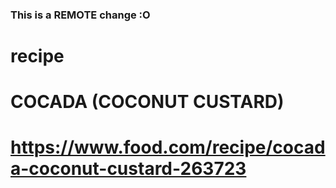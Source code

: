 ### This is a REMOTE change :O
# recipe
# COCADA (COCONUT CUSTARD)
# https://www.food.com/recipe/cocada-coconut-custard-263723

